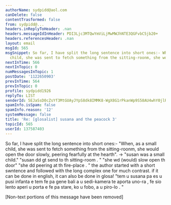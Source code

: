 ```yaml
---
authorName: sydpidd@aol.com
canDelete: false
contentTrasformed: false
from: sydpidd@...
headers.inReplyToHeader: .nan
headers.messageIdInHeader: PDI3Ljc3MTQwYmViLjMwMWJhNTE3QGFvbC5jb20+
headers.referencesHeader: .nan
layout: email
msgId: 565
msgSnippet: So far, I have split the long sentence into short ones:- When, as a small
  child, she was sent to fetch something from the sitting-roonm, she would open the
nextInTime: 566
nextInTopic: 0
numMessagesInTopic: 1
postDate: '1122650903'
prevInTime: 564
prevInTopic: 0
profile: sydpidd1926
replyTo: LIST
senderId: 5EJaSsD0cZsYf3MtGUAyJYpS8dk8IMMK8-WgX8G1rPkanWp9S58AU4whY0jlR0QS9eg1XMFM
spamInfo.isSpam: false
spamInfo.reason: '12'
systemMessage: false
title: 'Re: [glosalist] susana and the peacock 3'
topicId: 565
userId: 137587403
---
```



So far, I have split the long sentence into short ones:- "When, as a small 
child, she was sent to fetch something from the sitting-roonm, she would open 
the door slowly, peering fearfully at the hearth". ->
"susan was a small child."
"susan dd gt send  to th sitting-room . "
"she wd (would) slow open th door"
"she dd peering at th fire-place . "
the author started with a short swntence and followed with the long complex 
one for much contrast. if it can be done in english, it can also be done in 
glosa!
"tem u susana pa es u pusi infanta e tem fe pa gene bali a u sedi-kamera te 
aporta uno-ra , fe sio lento aperi u porta e fe pa stare, ko u fobo, a u 
piro-lo . "


[Non-text portions of this message have been removed]


